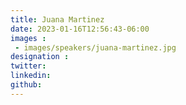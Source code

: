 ```yaml
---
title: Juana Martinez
date: 2023-01-16T12:56:43-06:00
images : 
 - images/speakers/juana-martinez.jpg
designation : 
twitter: 
linkedin: 
github: 
---
```


